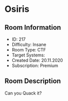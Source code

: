 ﻿# Osiris

## Room Information
- ID: 217
- Difficulty: Insane
- Room Type: CTF
- Target Systems: 
- Created Date: 20.11.2020
- Subscription: Premium

## Room Description
Can you Quack it?
